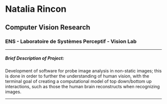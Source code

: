 # Natalia Rincon

## Computer Vision Research

### ENS - Laboratoire de Systèmes Perceptif - Vision Lab 

---

##### Brief Description of Project:

Development of software for probe image analysis in non-static images; this is done in order to further the understanding of human vision, with the terminal goal of
creating a computational model of top down/bottom up interactions, such as those the
human brain reconstructs when recognizing images.

---